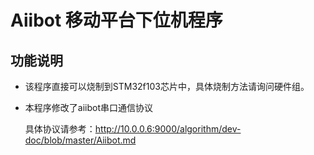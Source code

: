 # Aiibot 移动平台下位机程序

## 功能说明

- 该程序直接可以烧制到STM32f103芯片中，具体烧制方法请询问硬件组。
- 本程序修改了aiibot串口通信协议

    具体协议请参考：http://10.0.0.6:9000/algorithm/dev-doc/blob/master/Aiibot.md